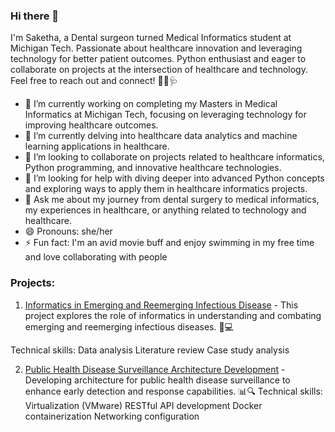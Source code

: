 ### Hi there 👋
I'm Saketha, a Dental surgeon turned Medical Informatics student at Michigan Tech. Passionate about healthcare innovation and leveraging technology for better patient outcomes. Python enthusiast and eager to collaborate on projects at the intersection of healthcare and technology. Feel free to reach out and connect! 🚀💡🩺

- 🔭 I’m currently working on completing my Masters in Medical Informatics at Michigan Tech, focusing on leveraging technology for improving healthcare outcomes.
- 🌱 I’m currently delving into healthcare data analytics and machine learning applications in healthcare.
- 👯 I’m looking to collaborate on projects related to healthcare informatics, Python programming, and innovative healthcare technologies.
- 🤔 I’m looking for help with diving deeper into advanced Python concepts and exploring ways to apply them in healthcare informatics projects.
- 💬 Ask me about my journey from dental surgery to medical informatics, my experiences in healthcare, or anything related to technology and healthcare.
- 😄 Pronouns: she/her
- ⚡ Fun fact: I'm an avid movie buff and enjoy swimming in my free time and love collaborating with people

### Projects:

1. [Informatics in Emerging and Reemerging Infectious Disease](https://github.com/sakethakusu/informatics-in-emerging-and-reemerging-infectious-disease) - This project explores the role of informatics in understanding and combating emerging and reemerging infectious diseases. 🦠💻

Technical skills:
Data analysis
Literature review
Case study analysis

2. [Public Health Disease Surveillance Architecture Development](https://github.com/sakethakusu/Public-Health-Disease-SUrveillance-Architecture-Development) - Developing architecture for public health disease surveillance to enhance early detection and response capabilities. 📊🔍
Technical skills:
Virtualization (VMware)
RESTful API development
Docker containerization
Networking configuration
